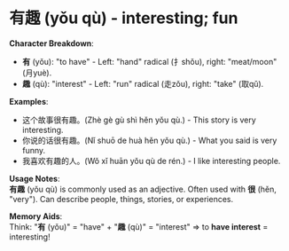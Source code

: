 # **有趣 (yǒu qù) - interesting; fun**

**Character Breakdown**:  
- **有** (yǒu): "to have" - Left: "hand" radical (扌shǒu), right: "meat/moon" (月yuè).  
- **趣** (qù): "interest" - Left: "run" radical (走zǒu), right: "take" (取qǔ).

**Examples**:  
- 这个故事很有趣。(Zhè gè gù shì hěn yǒu qù.) - This story is very interesting.  
- 你说的话很有趣。(Nǐ shuō de huà hěn yǒu qù.) - What you said is very funny.  
- 我喜欢有趣的人。(Wǒ xǐ huān yǒu qù de rén.) - I like interesting people.

**Usage Notes**:  
**有趣** (yǒu qù) is commonly used as an adjective. Often used with **很** (hěn, "very"). Can describe people, things, stories, or experiences.

**Memory Aids**:  
Think: "**有** (yǒu)" = "have" + "**趣** (qù)" = "interest" ⇒ to **have interest** = interesting!